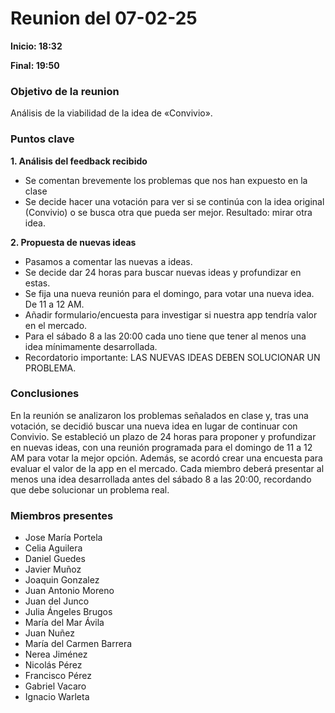 # Reunion del 07-02-25

**Inicio: 18:32**

**Final: 19:50**

### Objetivo de la reunion

Análisis de la viabilidad de la idea de «Convivio».

### Puntos clave

**1. Análisis del feedback recibido**

- Se comentan brevemente los problemas que nos han expuesto en la clase
- Se decide hacer una votación para ver si se continúa con la idea original (Convivio) o se busca otra que pueda ser mejor. Resultado: mirar otra idea.

**2. Propuesta de nuevas ideas**

- Pasamos a comentar las nuevas a ideas.
- Se decide dar 24 horas para buscar nuevas ideas y profundizar en estas.
- Se fija una nueva reunión para el domingo, para votar una nueva idea. De 11 a 12 AM.
- Añadir formulario/encuesta para investigar si nuestra app tendría valor en el mercado.
- Para el sábado 8 a las 20:00 cada uno tiene que tener al menos una idea mínimamente desarrollada.
- Recordatorio importante: LAS NUEVAS IDEAS DEBEN SOLUCIONAR UN PROBLEMA.

### Conclusiones

En la reunión se analizaron los problemas señalados en clase y, tras una votación, se decidió buscar una nueva idea en lugar de continuar con Convivio. Se estableció un plazo de 24 horas para proponer y profundizar en nuevas ideas, con una reunión programada para el domingo de 11 a 12 AM para votar la mejor opción. Además, se acordó crear una encuesta para evaluar el valor de la app en el mercado. Cada miembro deberá presentar al menos una idea desarrollada antes del sábado 8 a las 20:00, recordando que debe solucionar un problema real.

### Miembros presentes
- Jose María Portela
- Celia Aguilera
- Daniel Guedes
- Javier Muñoz
- Joaquin Gonzalez
- Juan Antonio Moreno
- Juan del Junco
- Julia Ángeles Brugos
- María del Mar Ávila
- Juan Nuñez
- María del Carmen Barrera
- Nerea Jiménez
- Nicolás Pérez
- Francisco Pérez
- Gabriel Vacaro
- Ignacio Warleta
